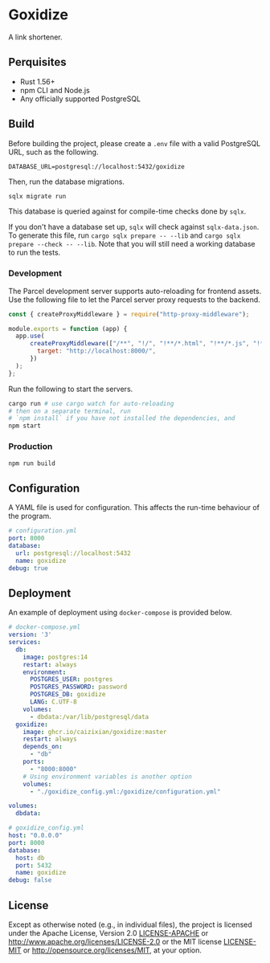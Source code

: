 # Goxidize
A link shortener.
## Perquisites
- Rust 1.56+
- npm CLI and Node.js
- Any officially supported PostgreSQL

## Build
Before building the project, please create a `.env` file with a valid PostgreSQL URL, such as the following.
```text
DATABASE_URL=postgresql://localhost:5432/goxidize
```
Then, run the database migrations.
```bash
sqlx migrate run
```
This database is queried against for compile-time checks done by `sqlx`.

If you don't have a database set up, `sqlx` will check against `sqlx-data.json`.
To generate this file, run `cargo sqlx prepare -- --lib` and `cargo sqlx prepare --check -- --lib`.
Note that you will still need a working database to run the tests.

### Development
The Parcel development server supports auto-reloading for frontend assets.
Use the following file to let the Parcel server proxy requests to the backend.
```javascript
const { createProxyMiddleware } = require("http-proxy-middleware");

module.exports = function (app) {
  app.use(
      createProxyMiddleware(["/**", "!/", "!**/*.html", "!**/*.js", "!*.css", "!**/*.css", "!**/*.map"], {
        target: "http://localhost:8000/",
      })
  );
};
```

Run the following to start the servers.
```bash
cargo run # use cargo watch for auto-reloading
# then on a separate terminal, run
# `npm install` if you have not installed the dependencies, and
npm start
```

### Production
```bash
npm run build
```

## Configuration
A YAML file is used for configuration.
This affects the run-time behaviour of the program.
```yaml
# configuration.yml
port: 8000
database:
  url: postgresql://localhost:5432
  name: goxidize
debug: true
```

## Deployment
An example of deployment using `docker-compose` is provided below.
```yaml
# docker-compose.yml
version: '3'
services:
  db:
    image: postgres:14
    restart: always
    environment:
      POSTGRES_USER: postgres
      POSTGRES_PASSWORD: password
      POSTGRES_DB: goxidize
      LANG: C.UTF-8
    volumes:
      - dbdata:/var/lib/postgresql/data
  goxidize:
    image: ghcr.io/caizixian/goxidize:master
    restart: always
    depends_on:
      - "db"
    ports:
      - "8000:8000"
    # Using environment variables is another option 
    volumes:
      - "./goxidize_config.yml:/goxidize/configuration.yml"

volumes:
  dbdata:
```

```yaml
# goxidize_config.yml
host: "0.0.0.0"
port: 8000
database:
  host: db
  port: 5432
  name: goxidize
debug: false
```

## License
Except as otherwise noted (e.g., in individual files), the project is
licensed under the Apache License, Version 2.0 [LICENSE-APACHE](./LICENSE-APACHE) or
<http://www.apache.org/licenses/LICENSE-2.0> or the MIT license
[LICENSE-MIT](LICENSE-MIT) or <http://opensource.org/licenses/MIT>, at your option.
